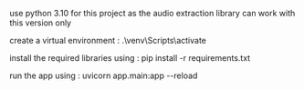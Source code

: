 use python 3.10 for this project as the audio extraction library can work with this version only

create a virtual environment : .\venv\Scripts\activate 

install the required libraries using :  pip install -r requirements.txt                   

run the app using :  uvicorn app.main:app --reload                     
